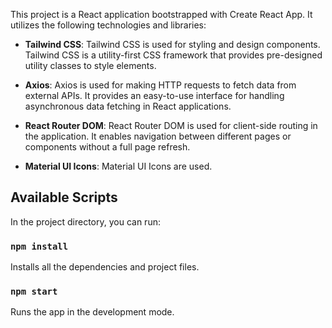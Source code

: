
This project is a React application bootstrapped with Create React App. It utilizes the following technologies and libraries:

- **Tailwind CSS**: Tailwind CSS is used for styling and design components. Tailwind CSS is a utility-first CSS framework that provides pre-designed utility classes to style elements.

- **Axios**: Axios is used for making HTTP requests to fetch data from external APIs. It provides an easy-to-use interface for handling asynchronous data fetching in React applications.

- **React Router DOM**: React Router DOM is used for client-side routing in the application. It enables navigation between different pages or components without a full page refresh.

- **Material UI Icons**: Material UI Icons are used.

## Available Scripts

In the project directory, you can run:

### `npm install`

Installs all the dependencies and project files.


### `npm start`

Runs the app in the development mode.
